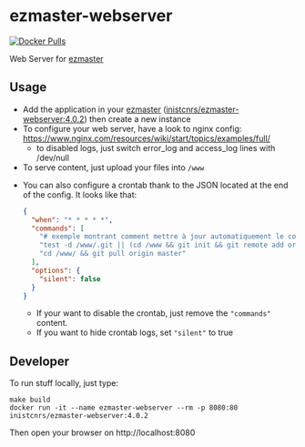 # ezmaster-webserver

[![Docker Pulls](https://img.shields.io/docker/pulls/inistcnrs/ezmaster-webserver.svg)](https://registry.hub.docker.com/u/inistcnrs/ezmaster-webserver/)

Web Server for [ezmaster](https://github.com/Inist-CNRS/ezmaster)

## Usage

- Add the application in your [ezmaster](https://github.com/Inist-CNRS/ezmaster) ([inistcnrs/ezmaster-webserver:4.0.2](https://hub.docker.com/r/inistcnrs/ezmaster-webserver/tags/)) then create a new instance
- To configure your web server, have a look to nginx config:
  https://www.nginx.com/resources/wiki/start/topics/examples/full/
  - to disabled logs, just switch error_log and access_log lines with /dev/null
- To serve content, just upload your files into `/www`

* You can also configure a crontab thank to the JSON located at the end of the config. It looks like that:

  ```json
  {
    "when": "* * * * *",
    "commands": [
      "# exemple montrant comment mettre à jour automatiquement le contenu de /www depuis un dépôt git",
      "test -d /www/.git || (cd /www && git init && git remote add origin https://github.com/istex/istex.github.io)",
      "cd /www/ && git pull origin master"
    ],
    "options": {
      "silent": false
    }
  }
  ```

  * If your want to disable the crontab, just remove the `"commands"` content.
  * If you want to hide crontab logs, set `"silent"` to true

## Developer

To run stuff locally, just type:

```
make build
docker run -it --name ezmaster-webserver --rm -p 8080:80 inistcnrs/ezmaster-webserver:4.0.2
```

Then open your browser on http://localhost:8080